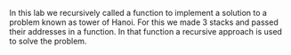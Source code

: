 In this lab we recursively called a function to implement a solution to a problem known as tower of Hanoi.
For this we made 3 stacks and passed their addresses in a function. In that function a recursive approach is used to solve the problem.
